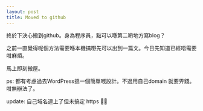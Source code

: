 ```yaml
---
layout: post
title: Moved to github 
---
```


終於下決心搬到github。身為程序員，點可以喺第二啲地方寫blog？ 

之前一直覺得呢個方法需要喺本機搞嘢先可以出到一篇文。今日先知道已經唔需要咁麻煩。

馬上即刻搬屋。

ps: 都有考慮過去WordPress搵一個簡單嘅設計。不過用自己domain 就要畀錢。咁無辦法了。

update: 自己域名連上了但未搞定 https 🤨🤨
